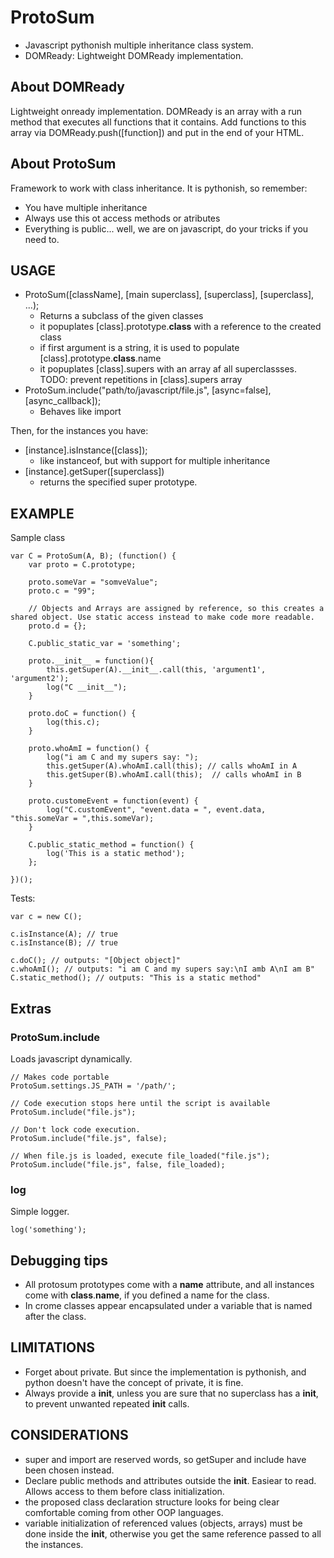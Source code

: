 
ProtoSum
=========

- Javascript pythonish multiple inheritance class system.
- DOMReady: Lightweight DOMReady implementation.


About DOMReady
-----------------

Lightweight onready implementation. DOMReady is an array with a run method that executes all functions that it contains.
Add functions to this array via DOMReady.push([function]) and put <script>DOMReady.run()</script> in the end of your HTML.


About ProtoSum
----------------

Framework to work with class inheritance. It is pythonish, so remember:

  - You have multiple inheritance
  - Always use this ot access methods or atributes
  - Everything is public... well, we are on javascript, do your tricks if you need to.
  
 
USAGE
-----------

- ProtoSum([className], [main superclass], [superclass], [superclass], ...);
  * Returns a subclass of the given classes
  * it popuplates [class].prototype.__class__ with a reference to the created class
  * if first argument is a string, it is used to populate [class].prototype.__class__.name
  * it popuplates [class].supers with an array af all superclassses.
    TODO: prevent repetitions in [class].supers array
- ProtoSum.include("path/to/javascript/file.js", [async=false], [async_callback]);
  * Behaves like import
  
Then, for the instances you have:

- [instance].isInstance([class]);
  * like instanceof, but with support for multiple inheritance
- [instance].getSuper([superclass])
  * returns the specified super prototype.

  
EXAMPLE
----------------

Sample class

    var C = ProtoSum(A, B); (function() {
        var proto = C.prototype;

        proto.someVar = "somveValue";
        proto.c = "99";

        // Objects and Arrays are assigned by reference, so this creates a shared object. Use static access instead to make code more readable.
        proto.d = {};

        C.public_static_var = 'something';
        
        proto.__init__ = function(){
            this.getSuper(A).__init__.call(this, 'argument1', 'argument2');
            log("C __init__");
        }

        proto.doC = function() {
            log(this.c);
        }

        proto.whoAmI = function() {
            log("i am C and my supers say: ");
            this.getSuper(A).whoAmI.call(this); // calls whoAmI in A
            this.getSuper(B).whoAmI.call(this);  // calls whoAmI in B
        }
        
        proto.customeEvent = function(event) {
            log("C.customEvent", "event.data = ", event.data, "this.someVar = ",this.someVar);
        }

        C.public_static_method = function() {
            log('This is a static method');
        };

    })();


Tests:

    var c = new C();

    c.isInstance(A); // true
    c.isInstance(B); // true

    c.doC(); // outputs: "[Object object]"
    c.whoAmI(); // outputs: "i am C and my supers say:\nI amb A\nI am B"
    C.static_method(); // outputs: "This is a static method"


Extras
-----------

### ProtoSum.include
Loads javascript dynamically.

    // Makes code portable
    ProtoSum.settings.JS_PATH = '/path/';

    // Code execution stops here until the script is available
    ProtoSum.include("file.js");

    // Don't lock code execution.
    ProtoSum.include("file.js", false); 

    // When file.js is loaded, execute file_loaded("file.js");
    ProtoSum.include("file.js", false, file_loaded); 
    
### log
Simple logger.

    log('something');
    

Debugging tips
-------------------

- All protosum prototypes come with a __name__ attribute, and all instances come with __class__.__name__, if you defined a name for the class.
- In crome classes appear encapsulated under a variable that is named after the class.


LIMITATIONS
-------------

- Forget about private. But since the implementation is pythonish, and python doesn't
  have the concept of private, it is fine.
- Always provide a __init__, unless you are sure that no superclass has a
  __init__, to prevent unwanted repeated __init__ calls.


CONSIDERATIONS
-----------------------------

- super and import are reserved words, so getSuper and include have been chosen instead.
- Declare public methods and attributes outside the __init__. Easiear to read. Allows
  access to them before class initialization.
- the proposed class declaration structure looks for being clear comfortable coming from
  other OOP languages.
- variable initialization of referenced values (objects, arrays) must be done inside the __init__, otherwise you get the same
  reference passed to all the instances.
